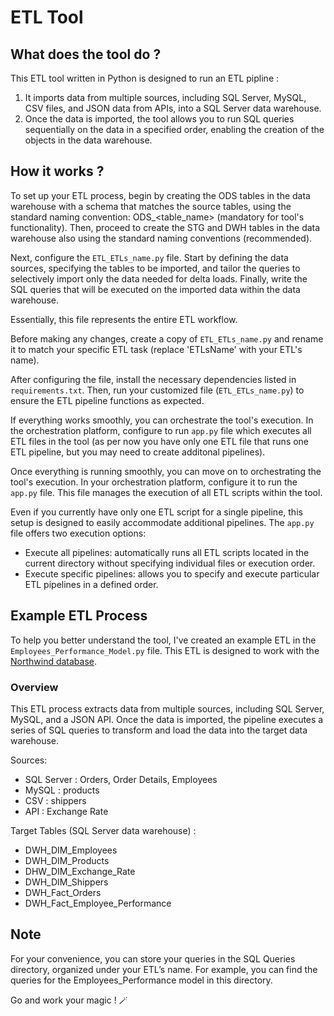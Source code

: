 #                                        ETL Tool

## What does the tool do ?
This ETL tool written in Python is designed to run an ETL pipline :
1. It imports data from multiple sources, 
including SQL Server, MySQL, CSV files, and JSON data from APIs, 
into a SQL Server data warehouse. 
2. Once the data is imported, 
the tool allows you to run SQL queries sequentially on the data in a specified order, 
enabling the creation of the objects in the data warehouse.

## How it works ?

To set up your ETL process, begin by creating the ODS tables in the data warehouse with a schema that matches the source tables, using the standard naming convention: ODS_<table_name> (mandatory for tool's functionality). Then, proceed to create the STG and DWH tables in the data warehouse also using the standard naming conventions (recommended).

Next, configure the `ETL_ETLs_name.py` file. 
Start by defining the data sources, specifying the tables to be imported, and tailor the queries to selectively import only the data needed for delta loads. 
Finally, write the SQL queries that will be executed on the imported data within the data warehouse. 

Essentially, this file represents the entire ETL workflow.

Before making any changes, create a copy of `ETL_ETLs_name.py` and rename it to match your specific ETL task 
(replace 'ETLsName' with your ETL's name).

After configuring the file, install the necessary dependencies listed in `requirements.txt`. 
Then, run your customized file (`ETL_ETLs_name.py`) to ensure the ETL pipeline functions as expected. 

If everything works smoothly, you can orchestrate the tool's execution.
In the orchestration platform, configure to run `app.py` file which executes all ETL files in the tool
(as per now you have only one ETL file that runs one ETL pipeline, but you may need to create additonal pipelines).

Once everything is running smoothly, you can move on to orchestrating the tool's execution. 
In your orchestration platform, configure it to run the `app.py` file. 
This file manages the execution of all ETL scripts within the tool.

Even if you currently have only one ETL script for a single pipeline, this setup is designed to easily accommodate additional pipelines.
The `app.py` file offers two execution options:
- Execute all pipelines: automatically runs all ETL scripts located in the current directory without specifying individual files or execution order.
- Execute specific pipelines: allows you to specify and execute particular ETL pipelines in a defined order.

## Example ETL Process
To help you better understand the tool, 
I've created an example ETL in the `Employees_Performance_Model.py` file. 
This ETL is designed to work with the [Northwind database](https://github.com/cjlee/northwind/blob/master/northwind.sql.zip).

### Overview
This ETL process extracts data from multiple sources, including SQL Server, MySQL, and a JSON API. 
Once the data is imported, the pipeline executes a series of SQL queries to transform and load the data into the target data warehouse.

Sources: 
- SQL Server : Orders, Order Details, Employees
- MySQL : products
- CSV : shippers
- API : Exchange Rate

Target Tables (SQL Server data warehouse) :
- DWH_DIM_Employees
- DWH_DIM_Products
- DHW_DIM_Exchange_Rate
- DWH_DIM_Shippers
- DWH_Fact_Orders
- DWH_Fact_Employee_Performance

## Note
For your convenience, you can store your queries in the SQL Queries directory, 
organized under your ETL’s name.
For example, you can find the queries for the Employees_Performance model in this directory.

Go and work your magic ! 🪄
